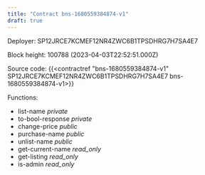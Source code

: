 ```yaml
---
title: "Contract bns-1680559384874-v1"
draft: true
---
```

Deployer: SP12JRCE7KCMEF12NR4ZWC6B1TPSDHRG7H7SA4E7


 



Block height: 100788 (2023-04-03T22:52:51.000Z)

Source code: {{<contractref "bns-1680559384874-v1" SP12JRCE7KCMEF12NR4ZWC6B1TPSDHRG7H7SA4E7 bns-1680559384874-v1>}}

Functions:

* list-name _private_
* to-bool-response _private_
* change-price _public_
* purchase-name _public_
* unlist-name _public_
* get-current-name _read_only_
* get-listing _read_only_
* is-admin _read_only_
